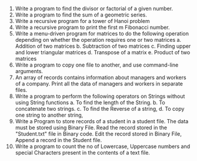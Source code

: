 1. Write a program to find the divisor or factorial of a given number.
2. Write a program to find the sum of a geometric series.
3. Write a recursive program for a tower of Hanoi problem
4. Write a recursive program to print the first m Fibonacci number.
5. Write a menu-driven program for matrices to do the following operation depending on whether the operation requires one or two matrices
    a. Addition of two matrices
    b. Subtraction of two matrices
    c. Finding upper and lower triangular matrices
    d. Transpose of a matrix
    e. Product of two matrices
6. Write a program to copy one file to another, and use command-line arguments.
7. An array of records contains information about managers and workers of a company. Print all the data of managers and workers in separate files.
8. Write a program to perform the following operators on Strings without using String functions
    a. To find the length of the String.
    b. To concatenate two strings.
    c. To find the Reverse of a string,
    d. To copy one string to another string,
9. Write a Program to store records of a student in a student file. The data must be stored using Binary File. Read the record stored in the "Student.txt" file in Binary code. Edit the record stored in Binary File, Append a record in the Student file.
10. Write a program to count the no of Lowercase, Uppercase numbers and special Characters present in the contents of a text file.
